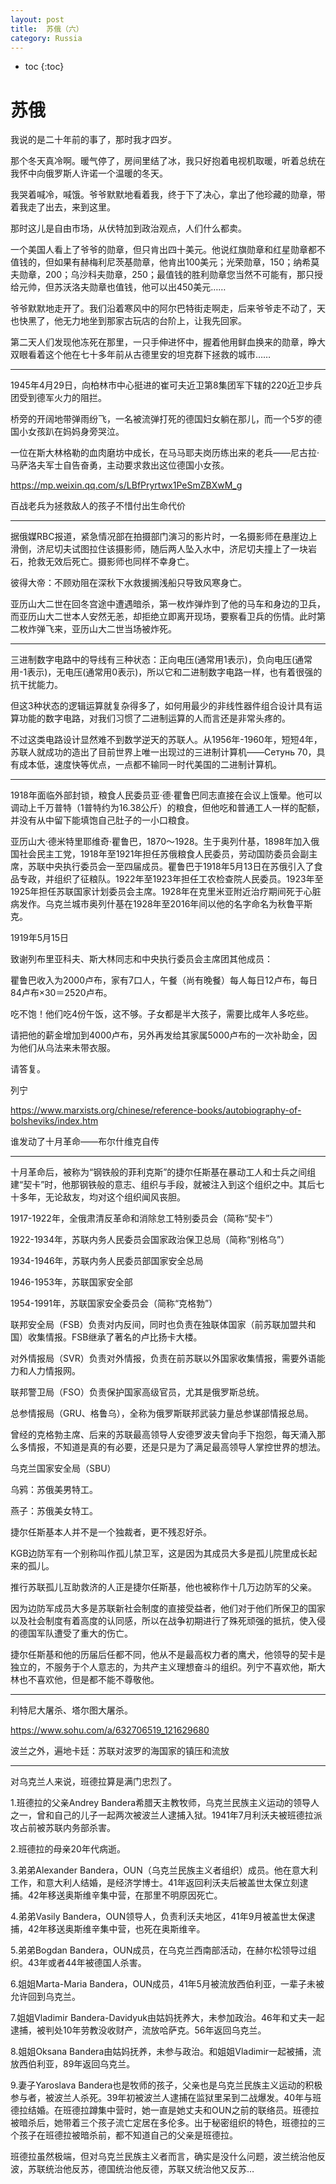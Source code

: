 ```yaml
---
layout: post
title:  苏俄（六）
category: Russia 
---
```


* toc
{:toc}

# 苏俄

我说的是二十年前的事了，那时我才四岁。

那个冬天真冷啊。暖气停了，房间里结了冰，我只好抱着电视机取暖，听着总统在我怀中向俄罗斯人许诺一个温暖的冬天。

我哭着喊冷，喊饿。爷爷默默地看着我，终于下了决心，拿出了他珍藏的勋章，带着我走了出去，来到这里。

那时这儿是自由市场，从伏特加到政治观点，人们什么都卖。

一个美国人看上了爷爷的勋章，但只肯出四十美元。他说红旗勋章和红星勋章都不值钱的，但如果有赫梅利尼茨基勋章，他肯出100美元；光荣勋章，150；纳希莫夫勋章，200；乌沙科夫勋章，250；最值钱的胜利勋章您当然不可能有，那只授给元帅，但苏沃洛夫勋章也值钱，他可以出450美元……

爷爷默默地走开了。我们沿着寒风中的阿尔巴特街走啊走，后来爷爷走不动了，天也快黑了，他无力地坐到那家古玩店的台阶上，让我先回家。

第二天人们发现他冻死在那里，一只手伸进怀中，握着他用鲜血换来的勋章，睁大双眼看着这个他在七十多年前从古德里安的坦克群下拯救的城市……

---

1945年4月29日，向柏林市中心挺进的崔可夫近卫第8集团军下辖的220近卫步兵团受到德军火力的阻拦。

桥旁的开阔地带弹雨纷飞，一名被流弹打死的德国妇女躺在那儿，而一个5岁的德国小女孩趴在妈妈身旁哭泣。

一位在斯大林格勒的血肉磨坊中成长，在马马耶夫岗历练出来的老兵——尼古拉·马萨洛夫军士自告奋勇，主动要求救出这位德国小女孩。

https://mp.weixin.qq.com/s/LBfPryrtwx1PeSmZBXwM_g

百战老兵为拯救敌人的孩子不惜付出生命代价

---

据俄媒RBC报道，紧急情况部在拍摄部门演习的影片时，一名摄影师在悬崖边上滑倒，济尼切夫试图拉住该摄影师，随后两人坠入水中，济尼切夫撞上了一块岩石，抢救无效后死亡。摄影师也同样不幸身亡。

彼得大帝：不顾劝阻在深秋下水救援搁浅船只导致风寒身亡。

亚历山大二世在回冬宫途中遭遇暗杀，第一枚炸弹炸到了他的马车和身边的卫兵，而亚历山大二世本人安然无恙，却拒绝立即离开现场，要察看卫兵的伤情。此时第二枚炸弹飞来，亚历山大二世当场被炸死。

---

三进制数字电路中的导线有三种状态：正向电压(通常用1表示)，负向电压(通常用-1表示)，无电压(通常用0表示)，所以它和二进制数字电路一样，也有着很强的抗干扰能力。

但这3种状态的逻辑运算就复杂得多了，如何用最少的非线性器件组合设计具有运算功能的数字电路，对我们习惯了二进制运算的人而言还是非常头疼的。

不过这类电路设计显然难不到数学逆天的苏联人。从1956年-1960年，短短4年，苏联人就成功的造出了目前世界上唯一出现过的三进制计算机——Сетунь 70，具有成本低，速度快等优点，一点都不输同一时代美国的二进制计算机。

---

1918年面临外部封锁，粮食人民委员亚·德·瞿鲁巴同志直接在会议上饿晕。他可以调动上千万普特（1普特约为16.38公斤）的粮食，但他吃和普通工人一样的配额，并没有从中留下能填饱自己肚子的一小口粮食。

亚历山大·德米特里耶维奇·瞿鲁巴，1870～1928。生于奥列什基，1898年加入俄国社会民主工党，1918年至1921年担任苏俄粮食人民委员，劳动国防委员会副主席，苏联中央执行委员会一至四届成员。瞿鲁巴于1918年5月13日在苏俄引入了食品专政，并组织了征粮队。1922年至1923年担任工农检查院人民委员。1923年至1925年担任苏联国家计划委员会主席。1928年在克里米亚附近治疗期间死于心脏病发作。乌克兰城市奥列什基在1928年至2016年间以他的名字命名为秋鲁平斯克。

1919年5月15日

致谢列布里亚科夫、斯大林同志和中央执行委员会主席团其他成员：

瞿鲁巴收入为2000卢布，家有7口人，午餐（尚有晚餐）每人每日12卢布，每日84卢布×30＝2520卢布。

吃不饱！他们吃4份午饭，这不够。子女都是半大孩子，需要比成年人多吃些。

请把他的薪金增加到4000卢布，另外再发给其家属5000卢布的一次补助金，因为他们从乌法来未带衣服。

请答复。

列宁

https://www.marxists.org/chinese/reference-books/autobiography-of-bolsheviks/index.htm

谁发动了十月革命——布尔什维克自传

---

十月革命后，被称为“钢铁般的菲利克斯”的捷尔任斯基在暴动工人和士兵之间组建“契卡”时，他那钢铁般的意志、组织与手段，就被注入到这个组织之中。其后七十多年，无论敌友，均对这个组织闻风丧胆。

1917-1922年，全俄肃清反革命和消除怠工特别委员会（简称“契卡”）

1922-1934年，苏联内务人民委员会国家政治保卫总局（简称“别格乌”）

1934-1946年，苏联内务人民委员部国家安全总局

1946-1953年，苏联国家安全部

1954-1991年，苏联国家安全委员会（简称“克格勃”）

联邦安全局（FSB）负责对内反间，同时也负责在独联体国家（前苏联加盟共和国）收集情报。FSB继承了著名的卢比扬卡大楼。

对外情报局（SVR）负责对外情报，负责在前苏联以外国家收集情报，需要外语能力和人力情报网。

联邦警卫局（FSO）负责保护国家高级官员，尤其是俄罗斯总统。

总参情报局（GRU、格鲁乌），全称为俄罗斯联邦武装力量总参谋部情报总局。

曾经的克格勃主席、后来的苏联最高领导人安德罗波夫曾向手下抱怨，每天涌入那么多情报，不知道是真的有必要，还是只是为了满足最高领导人掌控世界的想法。

乌克兰国家安全局（SBU）

乌鸦：苏俄美男特工。

燕子：苏俄美女特工。

捷尔任斯基本人并不是一个独裁者，更不残忍好杀。

KGB边防军有一个别称叫作孤儿禁卫军，这是因为其成员大多是孤儿院里成长起来的孤儿。

推行苏联孤儿互助救济的人正是捷尔任斯基，他也被称作十几万边防军的父亲。

因为边防军成员大多是苏联新社会制度的直接受益者，他们对于他们所保卫的国家以及社会制度有着高度的认同感，所以在战争初期进行了殊死顽强的抵抗，使入侵的德国军队遭受了重大的伤亡。

捷尔任斯基和他的历届后任都不同，他从不是最高权力者的鹰犬，他领导的契卡是独立的，不服务于个人意志的，为共产主义理想奋斗的组织。列宁不喜欢他，斯大林也不喜欢他，但是都不能不尊敬他。

---

利特尼大屠杀、塔尔图大屠杀。

https://www.sohu.com/a/632706519_121629680

波兰之外，遍地卡廷：苏联对波罗的海国家的镇压和流放

---

对乌克兰人来说，班德拉算是满门忠烈了。

1.班德拉的父亲Andrey Bandera希腊天主教牧师，乌克兰民族主义运动的领导人之一，曾和自己的儿子一起两次被波兰人逮捕入狱。1941年7月利沃夫被班德拉派攻占前被苏联内务部杀害。

2.班德拉的母亲20年代病逝。

3.弟弟Alexander Bandera，OUN（乌克兰民族主义者组织）成员。他在意大利工作，和意大利人结婚，是经济学博士。41年返回利沃夫后被盖世太保立刻逮捕。42年移送奥斯维辛集中营，在那里不明原因死亡。

4.弟弟Vasily Bandera，OUN领导人，负责利沃夫地区，41年9月被盖世太保逮捕，42年移送奥斯维辛集中营，也死在奥斯维辛。

5.弟弟Bogdan Bandera，OUN成员，在乌克兰西南部活动，在赫尔松领导过组织。43年或者44年被德国人杀害。

6.姐姐Marta-Maria Bandera，OUN成员，41年5月被流放西伯利亚，一辈子未被允许回到乌克兰。

7.姐姐Vladimir Bandera-Davidyuk由姑妈抚养大，未参加政治。46年和丈夫一起逮捕，被判处10年劳教没收财产，流放哈萨克。56年返回乌克兰。

8.姐姐Oksana Bandera由姑妈抚养，未参与政治。和姐姐Vladimir一起被捕，流放西伯利亚，89年返回乌克兰。

9.妻子Yaroslava Bandera也是牧师的孩子，父亲也是乌克兰民族主义运动的积极参与者，被波兰人杀死。39年初被波兰人逮捕在监狱里呆到二战爆发。40年与班德拉结婚。在班德拉蹲集中营时，她一直是她丈夫和OUN之前的联络员。班德拉被暗杀后，她带着三个孩子流亡定居在多伦多。出于秘密组织的特色，班德拉的三个孩子在班德拉被暗杀前，都不知道自己的父亲是班德拉。

班德拉虽然极端，但对乌克兰民族主义者而言，确实是没什么问题，波兰统治他反波，苏联统治他反苏，德国统治他反德，苏联又统治他又反苏…
